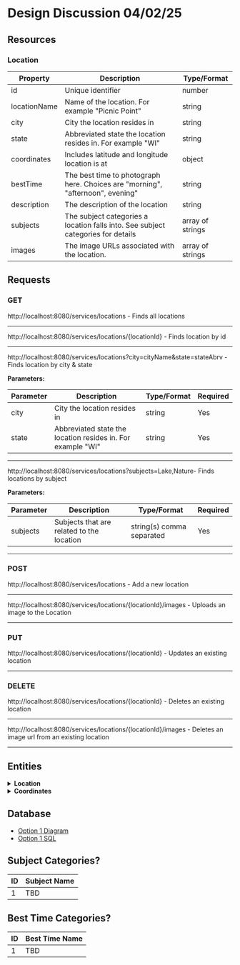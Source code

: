 # Design Discussion 04/02/25

## Resources

### Location

|Property|Description|Type/Format|
|---|---|---|
|id|Unique identifier|number|
|locationName|Name of the location. For example "Picnic Point"|string|
|city|City the location resides in|string|
|state|Abbreviated state the location resides in. For example "WI"|string|
|coordinates|Includes latitude and longitude location is at|object|
|bestTime|The best time to photograph here. Choices are "morning", "afternoon", evening"|string|
|description|The description of the location|string|
|subjects|The subject categories a location falls into. See subject categories for details|array of strings|
|images|The image URLs associated with the location.|array of strings|




## Requests


### GET

 http://localhost:8080/services/locations - Finds all locations

---

http://localhost:8080/services/locations/{locationId} - Finds location by id

---

http://localhost:8080/services/locations?city=cityName&state=stateAbrv - Finds location by city & state

**Parameters:**

|Parameter|Description|Type/Format|Required|
|---|---|---|---|
|city|City the location resides in|string|Yes|
|state|Abbreviated state the location resides in. For example "WI"|string|Yes|

---

http://localhost:8080/services/locations?subjects=Lake,Nature- Finds locations by subject

**Parameters:**

|Parameter|Description|Type/Format|Required|
|---|---|---|---|
|subjects|Subjects that are related to the location|string(s) comma separated|Yes|

---



### POST

http://localhost:8080/services/locations -  Add a new location<br>

---

http://localhost:8080/services/locations/{locationId}/images - Uploads an image to the Location<br>

---

### PUT 
http://localhost:8080/services/locations/{locationId} - Updates an existing location

---

### DELETE
http://localhost:8080/services/locations/{locationId} - Deletes an existing location

---

http://localhost:8080/services/locations/{locationId}/images - Deletes an image url from an existing location

---


## Entities

<details>
<summary><strong>Location</strong></summary>

- private String locationName;
- private String city;
- private String stateCode;
- private Coordinates coordinates
- private String bestTime;
- private String description;
- private List\<String> subjects;
- private List\<String> images;
</details>

<details>
<summary><strong>Coordinates</strong></summary>

- private double latitude;
- private double longitude;
</details>

## Database
* [Option 1 Diagram](db/photo_chasers_db_design.png)
* [Option 1 SQL](db/createTables.sql)

## Subject Categories?
|ID|Subject Name|
|--|------------|
|1| TBD|

## Best Time Categories?
|ID| Best Time Name |
|--|----------------|
|1| TBD            |